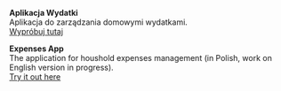 <b>Aplikacja Wydatki</b></br>
Aplikacja do zarządzania domowymi wydatkami.</br> 
<a href="http://teoriachaosu.ehost.pl">Wypróbuj tutaj</a>

<b>Expenses App</b></br>
The application for houshold expenses management (in Polish, work on English version in progress).</br> 
<a href="http://teoriachaosu.ehost.pl">Try it out here</a>
